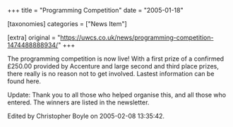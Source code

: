 +++
title = "Programming Competition"
date = "2005-01-18"

[taxonomies]
categories = ["News Item"]

[extra]
original = "https://uwcs.co.uk/news/programming-competition-1474488888934/"
+++

The programming competition is now live\! With a first prize of a confirmed £250.00 provided by Accenture and large second and third place prizes, there really is no reason not to get involved. Lastest information can be found here.

Update: Thank you to all those who helped organise this, and all those who entered. The winners are listed in the newsletter.

Edited by Christopher Boyle on 2005-02-08 13:35:42.

